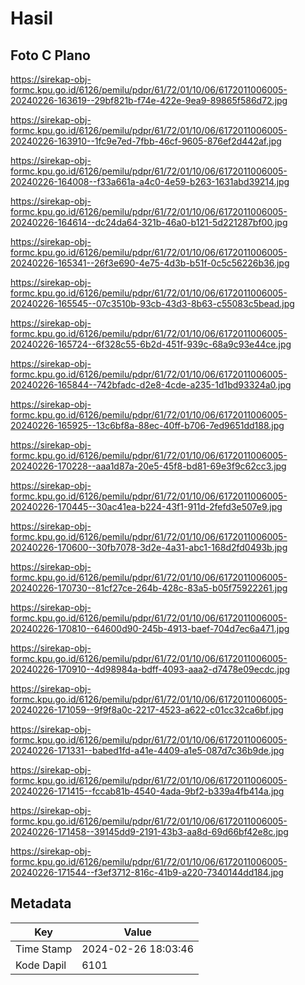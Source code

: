 # Hasil

## Foto C Plano

https://sirekap-obj-formc.kpu.go.id/6126/pemilu/pdpr/61/72/01/10/06/6172011006005-20240226-163619--29bf821b-f74e-422e-9ea9-89865f586d72.jpg

https://sirekap-obj-formc.kpu.go.id/6126/pemilu/pdpr/61/72/01/10/06/6172011006005-20240226-163910--1fc9e7ed-7fbb-46cf-9605-876ef2d442af.jpg

https://sirekap-obj-formc.kpu.go.id/6126/pemilu/pdpr/61/72/01/10/06/6172011006005-20240226-164008--f33a661a-a4c0-4e59-b263-1631abd39214.jpg

https://sirekap-obj-formc.kpu.go.id/6126/pemilu/pdpr/61/72/01/10/06/6172011006005-20240226-164614--dc24da64-321b-46a0-b121-5d221287bf00.jpg

https://sirekap-obj-formc.kpu.go.id/6126/pemilu/pdpr/61/72/01/10/06/6172011006005-20240226-165341--26f3e690-4e75-4d3b-b51f-0c5c56226b36.jpg

https://sirekap-obj-formc.kpu.go.id/6126/pemilu/pdpr/61/72/01/10/06/6172011006005-20240226-165545--07c3510b-93cb-43d3-8b63-c55083c5bead.jpg

https://sirekap-obj-formc.kpu.go.id/6126/pemilu/pdpr/61/72/01/10/06/6172011006005-20240226-165724--6f328c55-6b2d-451f-939c-68a9c93e44ce.jpg

https://sirekap-obj-formc.kpu.go.id/6126/pemilu/pdpr/61/72/01/10/06/6172011006005-20240226-165844--742bfadc-d2e8-4cde-a235-1d1bd93324a0.jpg

https://sirekap-obj-formc.kpu.go.id/6126/pemilu/pdpr/61/72/01/10/06/6172011006005-20240226-165925--13c6bf8a-88ec-40ff-b706-7ed9651dd188.jpg

https://sirekap-obj-formc.kpu.go.id/6126/pemilu/pdpr/61/72/01/10/06/6172011006005-20240226-170228--aaa1d87a-20e5-45f8-bd81-69e3f9c62cc3.jpg

https://sirekap-obj-formc.kpu.go.id/6126/pemilu/pdpr/61/72/01/10/06/6172011006005-20240226-170445--30ac41ea-b224-43f1-911d-2fefd3e507e9.jpg

https://sirekap-obj-formc.kpu.go.id/6126/pemilu/pdpr/61/72/01/10/06/6172011006005-20240226-170600--30fb7078-3d2e-4a31-abc1-168d2fd0493b.jpg

https://sirekap-obj-formc.kpu.go.id/6126/pemilu/pdpr/61/72/01/10/06/6172011006005-20240226-170730--81cf27ce-264b-428c-83a5-b05f75922261.jpg

https://sirekap-obj-formc.kpu.go.id/6126/pemilu/pdpr/61/72/01/10/06/6172011006005-20240226-170810--64600d90-245b-4913-baef-704d7ec6a471.jpg

https://sirekap-obj-formc.kpu.go.id/6126/pemilu/pdpr/61/72/01/10/06/6172011006005-20240226-170910--4d98984a-bdff-4093-aaa2-d7478e09ecdc.jpg

https://sirekap-obj-formc.kpu.go.id/6126/pemilu/pdpr/61/72/01/10/06/6172011006005-20240226-171059--9f9f8a0c-2217-4523-a622-c01cc32ca6bf.jpg

https://sirekap-obj-formc.kpu.go.id/6126/pemilu/pdpr/61/72/01/10/06/6172011006005-20240226-171331--babed1fd-a41e-4409-a1e5-087d7c36b9de.jpg

https://sirekap-obj-formc.kpu.go.id/6126/pemilu/pdpr/61/72/01/10/06/6172011006005-20240226-171415--fccab81b-4540-4ada-9bf2-b339a4fb414a.jpg

https://sirekap-obj-formc.kpu.go.id/6126/pemilu/pdpr/61/72/01/10/06/6172011006005-20240226-171458--39145dd9-2191-43b3-aa8d-69d66bf42e8c.jpg

https://sirekap-obj-formc.kpu.go.id/6126/pemilu/pdpr/61/72/01/10/06/6172011006005-20240226-171544--f3ef3712-816c-41b9-a220-7340144dd184.jpg


## Metadata

| Key        | Value               |
| ---------- | ------------------- |
| Time Stamp | 2024-02-26 18:03:46 |
| Kode Dapil | 6101                |



